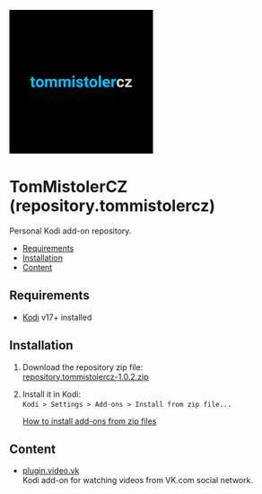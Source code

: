 ![Icon](resources/icon.png)

# TomMistolerCZ (repository.tommistolercz)

Personal Kodi add-on repository.

- [Requirements](#requirements)
- [Installation](#installation)
- [Content](#content)

## Requirements

- [Kodi](https://kodi.tv) v17+ installed

## Installation

1. Download the repository zip file:<br>
    [repository.tommistolercz-1.0.2.zip](https://github.com/tommistolercz/repository.tommistolercz/releases/download/v1.0.2/repository.tommistolercz-1.0.2.zip)
    
2. Install it in Kodi:<br>
    `Kodi > Settings > Add-ons > Install from zip file...`

    [How to install add-ons from zip files](https://kodi.wiki/view/HOW-TO:Install_add-ons_from_zip_files)

## Content

- [plugin.video.vk](https://github.com/tommistolercz/plugin.video.vk)<br>
    Kodi add-on for watching videos from VK.com social network.
